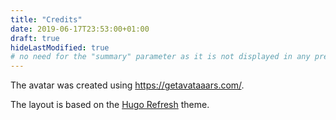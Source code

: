 ```yaml
---
title: "Credits"
date: 2019-06-17T23:53:00+01:00
draft: true
hideLastModified: true
# no need for the "summary" parameter as it is not displayed in any previews
---
```


The avatar was created using https://getavataaars.com/.

The layout is based on the [Hugo Refresh](https://themes.gohugo.io/hugo-refresh/) theme.
